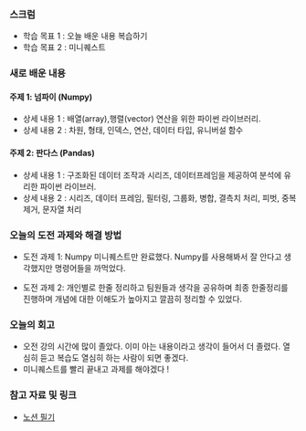 ### 스크럼
- 학습 목표 1 : 오늘 배운 내용 복습하기
- 학습 목표 2 : 미니퀘스트

### 새로 배운 내용
#### 주제 1: 넘파이 (Numpy)
- 상세 내용 1 : 배열(array),행렬(vector) 연산을 위한 파이썬 라이브러리.
- 상세 내용 2 : 차원, 형태, 인덱스, 연산, 데이터 타입, 유니버설 함수

#### 주제 2: 판다스 (Pandas)
- 상세 내용 1 : 구조화된 데이터 조작과 시리즈, 데이터프레임을 제공하여 분석에 유리한 파이썬 라이브러.
- 상세 내용 2 : 시리즈, 데이터 프레임, 필터링, 그룹화, 병합, 결측치 처리, 피벗, 중복 제거, 문자열 처리

### 오늘의 도전 과제와 해결 방법
- 도전 과제 1: Numpy 미니퀘스트만 완료했다.
  Numpy를 사용해봐서 잘 안다고 생각했지만 명령어들을 까먹었다.

- 도전 과제 2: 개인별로 한줄 정리하고 팀원들과 생각을 공유하며 최종 한줄정리를 진행하며 개념에 대한 이해도가 높아지고 깔끔히 정리할 수 있었다.

### 오늘의 회고
- 오전 강의 시간에 많이 졸았다. 이미 아는 내용이라고 생각이 들어서 더 졸렸다.
  열심히 듣고 복습도 열심히 하는 사람이 되면 좋겠다.
- 미니퀘스트를 빨리 끝내고 과제를 해야겠다 !

### 참고 자료 및 링크
- [노션 필기](https://secretive-cross-1ca.notion.site/2-4-18f3d2a8c1b180318103c186b5b533e0)
